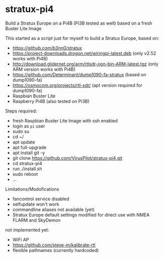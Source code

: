# stratux-pi4
Build a Stratux Europe on a Pi4B (Pi3B tested as well) based on a fresh Buster Lite Image

This started as a script just for myself to build a Stratux Europe, based on:
- https://github.com/b3nn0/stratux
- https://project-downloads.drogon.net/wiringpi-latest.deb (only v2.52 works with Pi4B)
- http://download.glidernet.org/arm/rtlsdr-ogn-bin-ARM-latest.tgz (only ARM version works with Pi4B)
- https://github.com/Determinant/dump1090-fa-stratux (based on dump1090-fa)
- https://osmocom.org/projects/rtl-sdr/ (apt version required for dump1090-fa)
- Raspbian Buster Lite
- Raspberry Pi4B (also tested on Pi3B)

Steps required:
- fresh Raspbian Buster Lite Image with ssh enabled
- login as `pi` user
- sudo su
- cd ~/
- apt update
- apt full-upgrade
- apt install git -y
- git clone https://github.com/VirusPilot/stratux-pi4.git
- cd stratux-pi4
- run ./install.sh
- sudo reboot
- ...

Limitations/Modofications
- fancontrol service disabled
- selfupdate won't work
- commandline aliases not available (yet)
- Stratux Europe default settings modified for direct use with NMEA FLARM and SkyDemon

not implemented yet:
- WiFi AP
- https://github.com/steve-m/kalibrate-rtl
- flexible pathnames (currently hardcoded)
